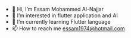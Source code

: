- 👋 Hi, I’m Essam Mohammed Al-Najjar
- 👀 I’m interested in flutter application and AI
- 🌱 I’m currently learning Flutter language
- 📫 How to reach me essam1974@hotmail.com

<!---
essam1974/essam1974 is a ✨ special ✨ repository because its `README.md` (this file) appears on your GitHub profile.
You can click the Preview link to take a look at your changes.
--->
